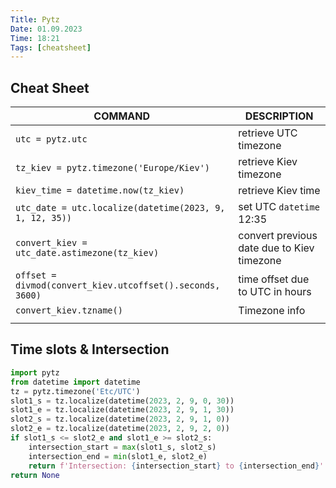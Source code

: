 ```yaml
---
Title: Pytz
Date: 01.09.2023
Time: 18:21
Tags: [cheatsheet]
---
```

## Cheat Sheet

| COMMAND                                                 | DESCRIPTION                                |
| ------------------------------------------------------- | ------------------------------------------ |
| `utc = pytz.utc`                                          | retrieve UTC timezone                      |
| `tz_kiev = pytz.timezone('Europe/Kiev')`                  | retrieve Kiev timezone                     |
| `kiev_time = datetime.now(tz_kiev)`                       | retrieve Kiev time                          |
| `utc_date = utc.localize(datetime(2023, 9, 1, 12, 35))`   | set UTC `datetime` 12:35                     |
| `convert_kiev = utc_date.astimezone(tz_kiev)`             | convert previous date due to Kiev timezone |
| `offset = divmod(convert_kiev.utcoffset().seconds, 3600)` | time offset due to UTC in hours            |
| `convert_kiev.tzname()`                                   | Timezone info                              |
|                                                         |                                            |

## Time slots & Intersection

```python
import pytz
from datetime import datetime
tz = pytz.timezone('Etc/UTC')
slot1_s = tz.localize(datetime(2023, 2, 9, 0, 30))
slot1_e = tz.localize(datetime(2023, 2, 9, 1, 30))
slot2_s = tz.localize(datetime(2023, 2, 9, 1, 0))
slot2_e = tz.localize(datetime(2023, 2, 9, 2, 0))
if slot1_s <= slot2_e and slot1_e >= slot2_s:
	intersection_start = max(slot1_s, slot2_s)
	intersection_end = min(slot1_e, slot2_e)
	return f'Intersection: {intersection_start} to {intersection_end}'
return None
```

